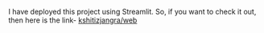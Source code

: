 I have deployed this project using Streamlit. So, if you want to check it out, then here is the link- [kshitizjangra/web](https://aidatasciencetutor.streamlit.app/)
